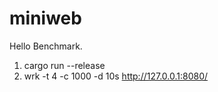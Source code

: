 # miniweb

Hello Benchmark.

1. cargo run --release
1. wrk -t 4 -c 1000 -d 10s http://127.0.0.1:8080/
